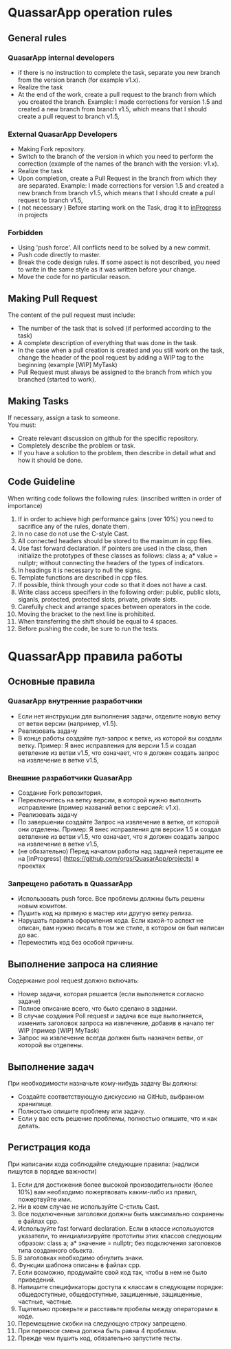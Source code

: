 # QuassarApp operation rules

## General rules

### QuasarApp internal developers

* if there is no instruction to complete the task, separate you new branch from the version branch (for example v1.x).
* Realize the task
* At the end of the work, create a pull request to the branch from which you created the branch.
Example:
I made corrections for version 1.5 and created a new branch from branch v1.5, which means that I should create a pull request to branch v1.5,

### External QuasarApp Developers

* Making Fork repository.
* Switch to the branch of the version in which you need to perform the correction (example of the names of the branch with the version: v1.x).
* Realize the task
* Upon completion, create a Pull Request in the branch from which they are separated.
   Example:
I made corrections for version 1.5 and created a new branch from branch v1.5, which means that I should create a pull request to branch v1.5,
* ( not necessary ) Before starting work on the Task, drag it to [inProgress](https://github.com/orgs/QuasarApp/projects) in projects

### Forbidden

* Using 'push force'. All conflicts need to be solved by a new commit.
* Push code directly to master.
* Break the code design rules. If some aspect is not described, you need to write in the same style as it was written before your change.
* Move the code for no particular reason.

## Making Pull Request

The content of the pull request must include:
* The number of the task that is solved (if performed according to the task)
* A complete description of everything that was done in the task.
* In the case when a pull creation is created and you still work on the task, change the header of the pool request by adding a WIP tag to the beginning (example [WIP] MyTask)
* Pull Request must always be assigned to the branch from which you branched (started to work).

## Making Tasks

If necessary, assign a task to someone.  
You must:
* Create relevant discussion on github for the specific repository.
* Completely describe the problem or task.
* If you have a solution to the problem, then describe in detail what and how it should be done.

## Code Guideline

When writing code follows the following rules: (inscribed written in order of importance)
1. If in order to achieve high performance gains (over 10%) you need to sacrifice any of the rules, donate them.
2. In no case do not use the C-style Cast.
3. All connected headers should be stored to the maximum in cpp files.
4. Use fast forward declaration. If pointers are used in the class, then initialize the prototypes of these classes as follows: class a; a* value = nullptr; without connecting the headers of the types of indicators.
5. In headings it is necessary to null the signs.
6. Template functions are described in cpp files.
7. If possible, think through your code so that it does not have a cast.
8. Write class access specifiers in the following order: public, public slots, siganls, protected, protected slots, private, private slots. 
9. Carefully check and arrange spaces between operators in the code.
10. Moving the bracket to the next line is prohibited.
11. When transferring the shift should be equal to 4 spaces.
12. Before pushing the code, be sure to run the tests.

# QuassarApp правила работы
## Основные правила
### QuasarApp внутренние разработчики
* Если нет инструкции для выполнения задачи, отделите новую ветку от ветви версии (например, v1.5).
* Реализовать задачу
* В конце работы создайте пул-запрос к ветке, из которой вы создали ветку.
Пример:
Я внес исправления для версии 1.5 и создал ветвление из ветви v1.5, что означает, что я должен создать запрос на извлечение в ветке v1.5,

### Внешние разработчики QuasarApp
* Создание Fork репозитория.
* Переключитесь на ветку версии, в которой нужно выполнить исправление (пример названий ветки с версией: v1.x).
* Реализовать задачу
* По завершении создайте Запрос на извлечение в ветке, от которой они отделены.
   Пример:
   Я внес исправления для версии 1.5 и создал ветвление из ветви v1.5, что означает, что я должен создать запрос на извлечение в ветке v1.5,
* (не обязательно) Перед началом работы над задачей перетащите ее на [inProgress] (https://github.com/orgs/QuasarApp/projects) в проектах

### Запрещено работать в QuassarApp

* Использовать push force. Все проблемы должны быть решены новым комитом.
* Пушить код на прямую в мастер или другую ветку релиза.
* Нарушать правила оформления кода. Если какой-то аспект не описан, вам нужно писать в том же стиле, в котором он был написан до вас.
* Переместить код без особой причины.


## Выполнение запроса на слияние

Содержание pool request должно включать:
* Номер задачи, которая решается (если выполняется согласно задаче)
* Полное описание всего, что было сделано в задании.
* В случае создания Poll request и задача все еще выполняется, изменить заголовок запроса на извлечение, добавив в начало тег WIP (пример [WIP] MyTask)
* Запрос на извлечение всегда должен быть назначен ветви, от которой вы отделены.

## Выполнение задач
При необходимости назначьте кому-нибудь задачу
Вы должны:
* Создайте соответствующую дискуссию на GitHub, выбранном хранилище.
* Полностью опишите проблему или задачу.
* Если у вас есть решение проблемы, полностью опишите, что и как делать.

## Регистрация кода

При написании кода соблюдайте следующие правила: (надписи пишутся в порядке важности)
1. Если для достижения более высокой производительности (более 10%) вам необходимо пожертвовать каким-либо из правил, пожертвуйте ими.
2. Ни в коем случае не используйте C-стиль Cast.
3. Все подключенные заголовки должны быть максимально сохранены в файлах cpp.
4. Используйте fast forward declaration. Если в классе используются указатели, то инициализируйте прототипы этих классов следующим образом: class a; a* значение = nullptr; без подключения заголовков типа созданного обьекта.
5. В заголовках необходимо обнулить знаки.
6. Функции шаблона описаны в файлах cpp.
7. Если возможно, продумайте свой код так, чтобы в нем не было приведений.
8. Напишите спецификаторы доступа к классам в следующем порядке: общедоступные, общедоступные, защищенные, защищенные, частные, частные.
9. Тщательно проверьте и расставьте пробелы между операторами в коде.
10. Перемещение скобки на следующую строку запрещено.
11. При переносе смена должна быть равна 4 пробелам.
12. Прежде чем пушить код, обязательно запустите тесты.
